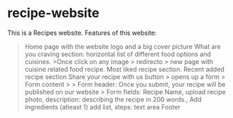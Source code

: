 # recipe-website
This is a Recipes website.
Features of this website:
  > Home page with the website logo and a big cover picture
  > What are you craving section: horizontal list of different food options and cuisines.
    >Once click on any image > redirecto > new page with cuisine related food recipe.
  > Most liked recipe section.
  > Recent added recipe section
  > Share your recipe with us button > opens up a form > Form content >
            > Form header: Once you submit, your recipe will be published on our website
            > Form fields: Recipe Name, upload recipe photo, description: describing the recipe in 200 words., Add Ingredients (atleast 1)  add list, steps: text area
  > Footer           
  
